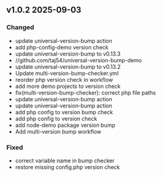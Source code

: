 ## v1.0.2 2025-09-03

### Changed

- update universal-version-bump action
- add php-config-demo version check
- update universal-version-bump to v0.13.3
- //github.com/taj54/universal-version-bump-demo
- update universal-version-bump to v0.13.2
- Update multi-version-bump-checker.yml
- reorder php version check in workflow
- add more demo projects to version check
- fix(multi-version-bump-checker): correct php file paths
- update universal-version-bump action
- update universal-version-bump action
- add php config to version bump check
- add php config to version check
- add node-demo package version bump
- Add multi-version bump workflow

### Fixed

- correct variable name in bump checker
- restore missing config.php version check

